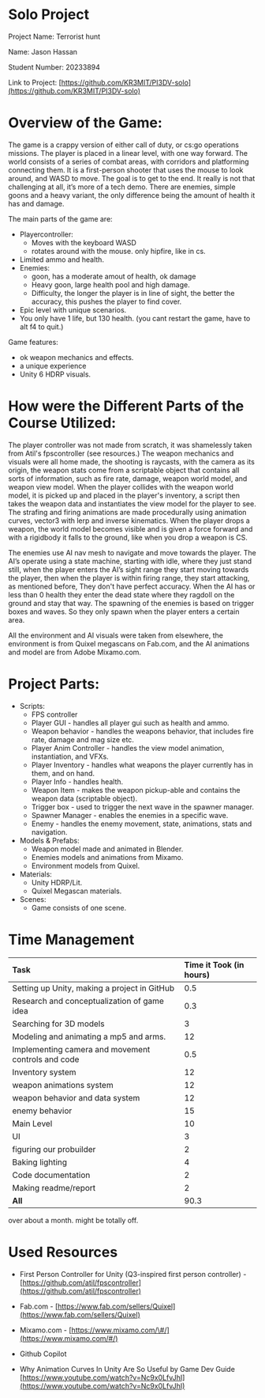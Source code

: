 # Solo Project

Project Name: Terrorist hunt

Name: Jason Hassan

Student Number: 20233894

Link to Project: [https://github.com/KR3MIT/PI3DV-solo](https://github.com/KR3MIT/PI3DV-solo) 

# Overview of the Game:

The game is a crappy version of either call of duty, or cs:go operations missions. The player is placed in a linear level, with one way forward. The world consists of a series of combat areas, with corridors and platforming connecting them. It is a first-person shooter that uses the mouse to look around, and WASD to move. The goal is to get to the end. It really is not that challenging at all, it’s more of a tech demo. There are enemies, simple goons and a heavy variant, the only difference being the amount of health it has and damage.

The main parts of the game are:

* Playercontroller:   
  * Moves with the keyboard WASD  
  * rotates around with the mouse. only hipfire, like in cs.  
* Limited ammo and health.   
* Enemies:   
  * goon, has a moderate amout of health, ok damage  
  * Heavy goon, large health pool and high damage.  
  * Difficulty, the longer the player is in line of sight, the better the accuracy, this pushes the player to find cover.   
* Epic level with unique scenarios.  
* You only have 1 life, but 130 health. (you cant restart the game, have to alt f4 to quit.)

Game features:

* ok weapon mechanics and effects.  
* a unique experience  
* Unity 6 HDRP visuals.

# How were the Different Parts of the Course Utilized:

The player controller was not made from scratch, it was shamelessly taken from Atil's fpscontroller (see resources.) The weapon mechanics and visuals were all home made, the shooting is raycasts, with the camera as its origin, the weapon stats come from a scriptable object that contains all sorts of information, such as fire rate, damage, weapon world model, and weapon view model. When the player collides with the weapon world model, it is picked up and placed in the player's inventory, a script then takes the weapon data and instantiates the view model for the player to see. The strafing and firing animations are made procedurally using animation curves, vector3 with lerp and inverse kinematics. When the player drops a weapon, the world model becomes visible and is given a force forward and with a rigidbody it falls to the ground, like when you drop a weapon is CS. 

The enemies use AI nav mesh to navigate and move towards the player. The AI’s operate using a state machine, starting with idle, where they just stand still, when the player enters the AI’s sight range they start moving towards the player, then when the player is within firing range, they start attacking, as mentioned before, They don't have perfect accuracy. When the AI has or less than 0 health they enter the dead state where they ragdoll on the ground and stay that way. The spawning of the enemies is based on trigger boxes and waves. So they only spawn when the player enters a certain area. 

All the environment and AI visuals were taken from elsewhere, the environment is from Quixel megascans on Fab.com, and the AI animations and model are from Adobe Mixamo.com.

# Project Parts:

* Scripts:  
  * FPS controller  
  * Player GUI \- handles all player gui such as health and ammo.  
  * Weapon behavior \- handles the weapons behavior, that includes fire rate, damage and mag size etc.  
  * Player Anim Controller \- handles the view model animation, instantiation, and VFXs.  
  * Player Inventory \- handles what weapons the player currently has in them, and on hand.  
  * Player Info \- handles health.  
  * Weapon Item \- makes the weapon pickup-able and contains the weapon data (scriptable object).   
  * Trigger box \- used to trigger the next wave in the spawner manager.  
  * Spawner Manager \- enables the enemies in a specific wave.   
  * Enemy \- handles the enemy movement, state, animations, stats and navigation.   
* Models & Prefabs:  
  * Weapon model made and animated in Blender.   
  * Enemies models and animations from Mixamo.  
  * Environment models from Quixel.  
* Materials:  
  * Unity HDRP/Lit.  
  * Quixel Megascan materials.  
* Scenes:  
  * Game consists of one scene.

# Time Management

| Task | Time it Took (in hours) |
| :---- | :---- |
| Setting up Unity, making a project in GitHub | 0.5 |
| Research and conceptualization of game idea | 0.3 |
| Searching for 3D models | 3 |
| Modeling and animating a mp5 and arms.  | 12 |
| Implementing camera and movement controls and code | 0.5 |
| Inventory system | 12 |
| weapon animations system | 12 |
| weapon behavior and data system | 12 |
| enemy behavior | 15 |
| Main Level | 10 |
| UI | 3 |
| figuring our probuilder  | 2 |
| Baking lighting | 4 |
| Code documentation | 2 |
| Making readme/report | 2 |
| **All** | 90.3 |

over about a month. might be totally off. 

# Used Resources

* First Person Controller for Unity (Q3-inspired first person controller) \- [https://github.com/atil/fpscontroller](https://github.com/atil/fpscontroller) 

* Fab.com \- [https://www.fab.com/sellers/Quixel](https://www.fab.com/sellers/Quixel)   
* Mixamo.com \- [https://www.mixamo.com/\#/](https://www.mixamo.com/#/)   
* Github Copilot  
* Why Animation Curves In Unity Are So Useful by Game Dev Guide [https://www.youtube.com/watch?v=Nc9x0LfvJhI](https://www.youtube.com/watch?v=Nc9x0LfvJhI) 
